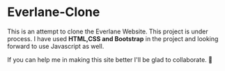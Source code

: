 # Everlane-Clone

This is an attempt to clone the Everlane Website. This project is under process. 
I have used **HTML,CSS and Bootstrap** in the project and looking forward to use Javascript as well.

If you can help me in making this site better I'll be glad to collaborate. 🐣

